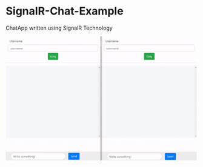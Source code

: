 # SignalR-Chat-Example

ChatApp written using SignalR Technology

<img src="SignalRExample/App_Data/img/signalr_Trim.gif">
